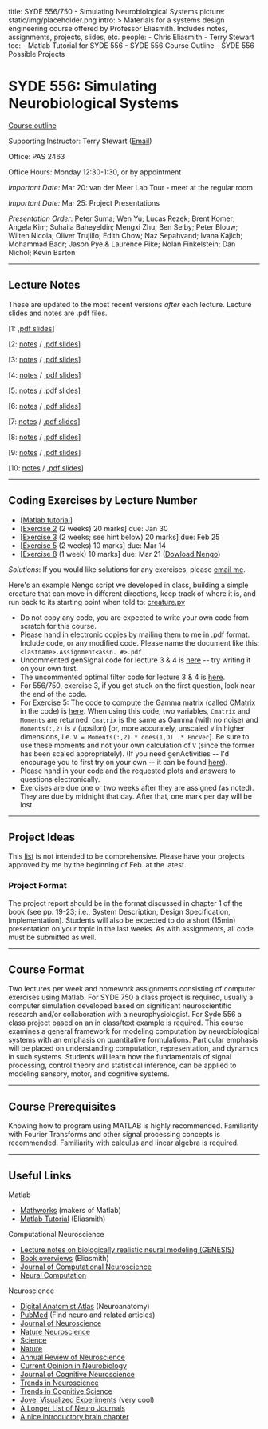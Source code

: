 title: SYDE 556/750 - Simulating Neurobiological Systems
picture: static/img/placeholder.png
intro: >
    Materials for a systems design engineering course offered by Professor Eliasmith.
    Includes notes, assignments, projects, slides, etc.
people:
    - Chris Eliasmith
    - Terry Stewart
toc:
    - Matlab Tutorial for SYDE 556
    - SYDE 556 Course Outline
    - SYDE 556 Possible Projects

#  SYDE 556: Simulating Neurobiological Systems

[Course outline](/research/syde-750/syde-556-course-outline.html)

Supporting Instructor: Terry Stewart ([Email](mailto:terry.stewart@gmail.com))

Office: PAS 2463

Office Hours: Monday 12:30-1:30, or by appointment

_Important Date:_ Mar 20: van der Meer Lab Tour - meet at the regular room

_Important Date:_ Mar 25: Project Presentations

_Presentation Order_: Peter Suma; Wen Yu; Lucas Rezek; Brent Komer; Angela
Kim; Suhaila Baheyeldin; Mengxi Zhu; Ben Selby; Peter Blouw; Wilten Nicola;
Oliver Trujillo; Edith Chow; Naz Sepahvand; Ivana Kajich; Mohammad Badr; Jason
Pye & Laurence Pike; Nolan Finkelstein; Dan Nichol; Kevin Barton

* * *

## Lecture Notes

These are updated to the most recent versions _after_ each lecture. Lecture
slides and notes are .pdf files.

[1: [.pdf slides](/files/syde-750/syde%20758.lecture1.pdf)]

[2: [notes](/files/syde-750/lecture2.pdf) /
[.pdf slides](/files/syde-750/syde%20758.lecture2.pdf)]

[3: [notes](/files/syde-750/lecture3.pdf) /
[.pdf slides](/files/syde-750/syde%20758.lecture3.pdf)]

[4: [notes](/files/syde-750/lecture4.pdf) /
[.pdf slides](/files/syde-750/syde%20758.lecture4.pdf)]

[5: [notes](/files/syde-750/lecture5.pdf) /
[.pdf slides](/files/syde-750/syde%20758.lecture5.pdf)]

[6: [notes](/files/syde-750/lecture6.pdf) /
[.pdf slides](/files/syde-750/syde%20758.lecture6.pdf)]

[7: [notes](/files/syde-750/lecture7.pdf) /
[.pdf slides](/files/syde-750/syde%20758.lecture7.pdf)]

[8: [notes](/files/syde-750/lecture8.pdf) /
[.pdf slides](/files/syde-750/syde%20758.lecture8.pdf)]

[9: [notes](/files/syde-750/lecture9.pdf) /
[.pdf slides](/files/syde-750/syde%20758.lecture9.pdf)]

[10: [notes](/files/syde-750/lecture10.pdf) /
[.pdf slides](/files/syde-750/syde%20758.lecture10.pdf)]

* * *

##  Coding Exercises by Lecture Number

* [[Matlab tutorial](/research/syde-750/matlab-tutorial-for-syde-556.html)]
* [[Exercise 2](/files/syde-750/exercises2.pdf) (2 weeks) 20 marks] due: Jan 30
* [[Exercise 3](/files/syde-750/exercises3.pdf) (2 weeks; see hint below) 20 marks] due: Feb 25
* [[Exercise 5](/files/syde-750/exercises5.pdf) (2 weeks) 10 marks] due: Mar 14
* [[Exercise 8](/files/syde-750/exercises8_nengo.pdf) (1 week) 10 marks] due: Mar 21 ([Dowload Nengo](http://nengo.ca/))

_Solutions_: If you would like solutions for any exercises, please [email
me](mailto:celiasmith@uwaterloo.ca).

Here's an example Nengo script we developed in class, building a simple
creature that can move in different directions, keep track of where it is, and
run back to its starting point when told to:
[creature.py](/files/syde-750/creature.py)

* Do not copy any code, you are expected to write your own code from scratch for this course.
* Please hand in electronic copies by mailing them to me in .pdf format. Include code, or any modified code. Please name the document like this: `<lastname>.Assignment<assn. #>.pdf`
* Uncommented genSignal code for lecture 3 & 4 is [here](/files/syde-750/genSignal.m) -- try writing it on your own first.
* The uncommented optimal filter code for lecture 3 & 4 is [here](/files/syde-750/optimal_filters_uncommented.m).
* For 556/750, exercise 3, if you get stuck on the first question, look near the end of the code.
* For Exercise 5: The code to compute the Gamma matrix (called CMatrix in the code) is [here](/files/syde-750/genCMatrix.m). When using this code, two variables, `Cmatrix` and `Moments` are returned. `Cmatrix` is the same as Gamma (with no noise) and `Moments(:,2)` is `V` (upsilon) [or, more accurately, unscaled `V` in higher dimensions, i.e. `V = Moments(:,2) * ones(1,D) .* EncVec`]. Be sure to use these moments and not your own calculation of `V` (since the former has been scaled appropriately). (If you need genActivities -- I'd encourage you to first try on your own -- it can be found [here](/files/syde-750/genActivities.m)).
* Please hand in your code and the requested plots and answers to questions electronically.
* Exercises are due one or two weeks after they are assigned (as noted). They are due by midnight that day. After that, one mark per day will be lost.

* * *

## Project Ideas

This [list](/research/syde-750/syde-556-possible-projects.html) is not intended to be comprehensive.
Please have your projects approved by me by the beginning of Feb. at the
latest.

### Project Format

The project report should be in the format discussed in chapter 1 of the book
(see pp. 19-23; i.e., System Description, Design Specification,
Implementation). Students will also be expected to do a short (15min)
presentation on your topic in the last weeks. As with assignments, all code
must be submitted as well.

* * *

## Course Format

Two lectures per week and homework assignments consisting of computer
exercises using Matlab. For SYDE 750 a class project is required, usually a
computer simulation developed based on significant neuroscientific research
and/or collaboration with a neurophysiologist. For Syde 556 a class project
based on an in class/text example is required. This course examines a general
framework for modeling computation by neurobiological systems with an emphasis
on quantitative formulations. Particular emphasis will be placed on
understanding computation, representation, and dynamics in such systems.
Students will learn how the fundamentals of signal processing, control theory
and statistical inference, can be applied to modeling sensory, motor, and
cognitive systems.

* * *

## Course Prerequisites

Knowing how to program using MATLAB is highly recommended. Familiarity with
Fourier Transforms and other signal processing concepts is recommended.
Familiarity with calculus and linear algebra is required.

* * *

## Useful Links

Matlab

* [Mathworks](http://www.mathworks.com/) (makers of Matlab)
* [Matlab Tutorial](NEFcourse/matlabTutorial) (Eliasmith)

Computational Neuroscience

* [Lecture notes on biologically realistic neural modeling (GENESIS) ](http://www.genesis-sim.org/GENESIS/)
* [Book overviews](NEFcourse/bookComments) (Eliasmith)
* [Journal of Computational Neuroscience](http://webdev.uwaterloo.ca/ejournals/stats?ejournal_id=7213&navbar=uw&navbase=tug.lib.uwaterloo.ca)
* [Neural Computation](http://webdev.uwaterloo.ca/ejournals/stats?ejournal_id=4796&navbar=uw&navbase=tug.lib.uwaterloo.ca)

Neuroscience

* [Digital Anatomist Atlas](http://www9.biostr.washington.edu/da.html) (Neuroanatomy)
* [PubMed](http://www.ncbi.nlm.nih.gov/entrez/query.fcgi) (Find neuro and related articles)
* [ Journal of Neuroscience](http://webdev.uwaterloo.ca/ejournals/stats?ejournal_id=3870&navbar=uw&navbase=tug.lib.uwaterloo.ca)
* [Nature Neuroscience](http://webdev.uwaterloo.ca/ejournals/stats?ejournal_id=9650&navbar=uw&navbase=tug.lib.uwaterloo.ca)
* [Science](http://webdev.uwaterloo.ca/ejournals/stats?ejournal_id=7892&navbar=uw&navbase=tug.lib.uwaterloo.ca)
* [Nature](http://webdev.uwaterloo.ca/ejournals/stats?ejournal_id=7884&navbar=uw&navbase=tug.lib.uwaterloo.ca)
* [Annual Review of Neuroscience](http://webdev.uwaterloo.ca/ejournals/stats?ejournal_id=386&navbar=uw&navbase=tug.lib.uwaterloo.ca)
* [Current Opinion in Neurobiology](http://webdev.uwaterloo.ca/ejournals/stats?ejournal_id=1627&navbar=uw&navbase=tug.lib.uwaterloo.ca)
* [Journal of Cognitive Neuroscience](http://webdev.uwaterloo.ca/ejournals/stats?ejournal_id=3419&navbar=uw&navbase=tug.lib.uwaterloo.ca)
* [Trends in Neuroscience](http://webdev.uwaterloo.ca/ejournals/stats?ejournal_id=6271&navbar=uw&navbase=tug.lib.uwaterloo.ca)
* [Trends in Cognitive Science](http://webdev.uwaterloo.ca/ejournals/stats?ejournal_id=6264&navbar=uw&navbase=tug.lib.uwaterloo.ca)
* [Jove: Visualized Experiments](http://www.jove.com/index/browse.stp?Tag=Neuroscience&sn=BID21) (very cool)
* [A Longer List of Neuro Journals](http://thalamus.wustl.edu/journals.html)
* [A nice introductory brain chapter](http://williamcalvin.com/bk7/bk7ch6.htm)

